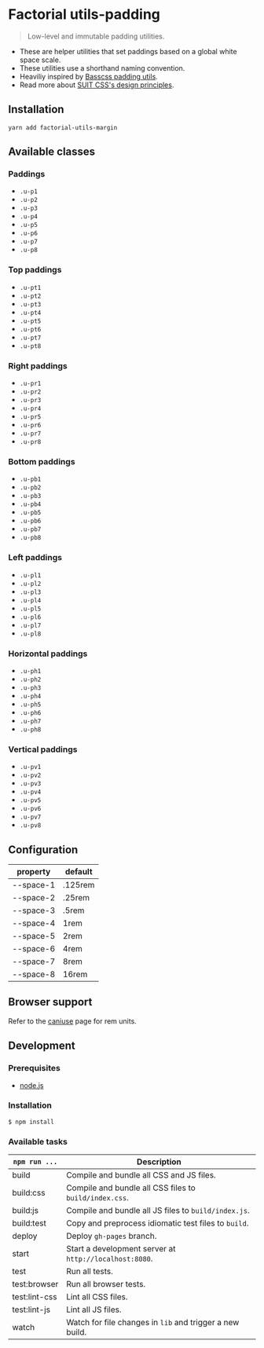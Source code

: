 # Factorial utils-padding

> Low-level and immutable padding utilities. 

* These are helper utilities that set paddings based on a global white space scale. 
* These utilities use a shorthand naming convention.
* Heaviliy inspired by [Basscss padding utils](http://www.basscss.com/#basscss-padding). 
* Read more about [SUIT CSS's design principles](https://github.com/suitcss/suit/).

## Installation

    yarn add factorial-utils-margin

## Available classes

### Paddings

* `.u-p1`
* `.u-p2`
* `.u-p3`
* `.u-p4`
* `.u-p5`
* `.u-p6`
* `.u-p7`
* `.u-p8`

### Top paddings

* `.u-pt1`
* `.u-pt2`
* `.u-pt3`
* `.u-pt4`
* `.u-pt5`
* `.u-pt6`
* `.u-pt7`
* `.u-pt8`

### Right paddings

* `.u-pr1`
* `.u-pr2`
* `.u-pr3`
* `.u-pr4`
* `.u-pr5`
* `.u-pr6`
* `.u-pr7`
* `.u-pr8`

### Bottom paddings

* `.u-pb1`
* `.u-pb2`
* `.u-pb3`
* `.u-pb4`
* `.u-pb5`
* `.u-pb6`
* `.u-pb7`
* `.u-pb8`

### Left paddings

* `.u-pl1`
* `.u-pl2`
* `.u-pl3`
* `.u-pl4`
* `.u-pl5`
* `.u-pl6`
* `.u-pl7`
* `.u-pl8`

### Horizontal paddings

* `.u-ph1`
* `.u-ph2`
* `.u-ph3`
* `.u-ph4`
* `.u-ph5`
* `.u-ph6`
* `.u-ph7`
* `.u-ph8`

### Vertical paddings

* `.u-pv1`
* `.u-pv2`
* `.u-pv3`
* `.u-pv4`
* `.u-pv5`
* `.u-pv6`
* `.u-pv7`
* `.u-pv8`

## Configuration

property | default
---|---
--space-1 | .125rem
--space-2 | .25rem
--space-3 | .5rem
--space-4 | 1rem
--space-5 | 2rem
--space-6 | 4rem
--space-7 | 8rem
--space-8 | 16rem

## Browser support

Refer to the [caniuse](http://caniuse.com/#feat=rem) page for rem units.

## Development

### Prerequisites

* [node.js](https://nodejs.org/en/)

### Installation

    $ npm install

### Available tasks
 
`npm run ...` | Description
---|---
build | Compile and bundle all CSS and JS files.
build:css | Compile and bundle all CSS files to `build/index.css`.
build:js | Compile and bundle all JS files to `build/index.js`.
build:test | Copy and preprocess idiomatic test files to `build`.
deploy | Deploy `gh-pages` branch.
start | Start a development server at `http://localhost:8080`.
test | Run all tests. 
test:browser | Run all browser tests.
test:lint-css | Lint all CSS files.
test:lint-js | Lint all JS files.
watch | Watch for file changes in `lib` and trigger a new build.
